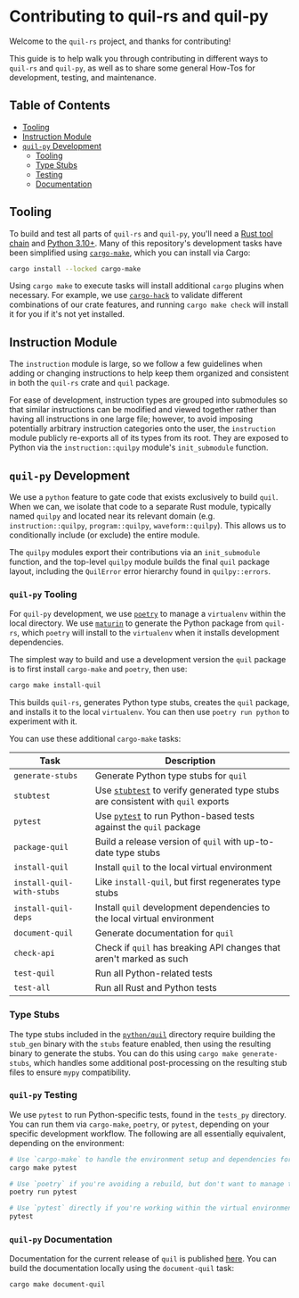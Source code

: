 # Contributing to quil-rs and quil-py

Welcome to the `quil-rs` project, and thanks for contributing!

This guide is to help walk you through contributing in different ways to `quil-rs` and `quil-py`,
as well as to share some general How-Tos for development, testing, and maintenance.

## Table of Contents

- [Tooling](#tooling)
- [Instruction Module](#instruction-module)
- [`quil-py` Development](#quil-py-development)
    - [Tooling](#quil-py-tooling)
    - [Type Stubs](#type-stubs)
    - [Testing](#quil-py-testing)
    - [Documentation](#quil-py-documentation)

## Tooling

To build and test all parts of `quil-rs` and `quil-py`,
you'll need a [Rust tool chain][rust-tooling] and [Python 3.10+][python-tooling].
Many of this repository's development tasks have been simplified using [`cargo-make`][],
which you can install via Cargo:

```sh
cargo install --locked cargo-make
```

Using `cargo make` to execute tasks will install additional `cargo` plugins when necessary.
For example, we use [`cargo-hack`][] to validate different combinations of our crate features,
and running `cargo make check` will install it for you if it's not yet installed.

## Instruction Module

The `instruction` module is large,
so we follow a few guidelines when adding or changing instructions to help keep
them organized and consistent in both the `quil-rs` crate and `quil` package.

For ease of development,
instruction types are grouped into submodules
so that similar instructions can be modified and viewed together
rather than having all instructions in one large file;
however, to avoid imposing potentially arbitrary
instruction categories onto the user,
the `instruction` module publicly re-exports all of its types from its root.
They are exposed to Python via the `instruction::quilpy` module's `init_submodule` function.

## `quil-py` Development

We use a `python` feature to gate code that exists exclusively to build `quil`.
When we can, we isolate that code to a separate Rust module,
typically named `quilpy` and located near its relevant domain
(e.g. `instruction::quilpy`, `program::quilpy`, `waveform::quilpy`).
This allows us to conditionally include (or exclude) the entire module.

The `quilpy` modules export their contributions via an `init_submodule` function,
and the top-level `quilpy` module builds the final `quil` package layout,
including the `QuilError` error hierarchy found in `quilpy::errors`.

### `quil-py` Tooling

For `quil-py` development,
we use [`poetry`][] to manage a `virtualenv` within the local directory.
We use [`maturin`][] to generate the Python package from `quil-rs`,
which `poetry` will install to the `virtualenv` when it installs development dependencies.

The simplest way to build and use a development version the `quil` package
is to first install `cargo-make` and `poetry`, then use:

```sh
cargo make install-quil
```

This builds `quil-rs`, generates Python type stubs,
creates the `quil` package, and installs it to the local `virtualenv`.
You can then use `poetry run python` to experiment with it.

You can use these additional `cargo-make` tasks:

| Task                      | Description                                                                        |
| ------------------------- | -----------                                                                        |
| `generate-stubs`          | Generate Python type stubs for `quil`                                              |
| `stubtest`                | Use [`stubtest`] to verify generated type stubs are consistent with `quil` exports |
| `pytest`                  | Use [`pytest`] to run Python-based tests against the `quil` package                |
| `package-quil`            | Build a release version of `quil` with up-to-date type stubs                       |
| `install-quil`            | Install `quil` to the local virtual environment                                    |
| `install-quil-with-stubs` | Like `install-quil`, but first regenerates type stubs                              |
| `install-quil-deps`       | Install `quil` development dependencies to the local virtual environment           |
| `document-quil`           | Generate documentation for `quil`                                                  |
| `check-api`               | Check if `quil` has breaking API changes that aren't marked as such                |
| `test-quil`               | Run all Python-related tests                                                       |
| `test-all`                | Run all Rust and Python tests                                                      |

### Type Stubs

The type stubs included in the [`python/quil`][quil-py-stubs] directory
require building the `stub_gen` binary with the `stubs` feature enabled,
then using the resulting binary to generate the stubs.
You can do this using `cargo make generate-stubs`,
which handles some additional post-processing
on the resulting stub files to ensure `mypy` compatibility.

### `quil-py` Testing

We use `pytest` to run Python-specific tests, found in the `tests_py` directory.
You can run them via `cargo-make`, `poetry`, or `pytest`,
depending on your specific development workflow.
The following are all essentially equivalent, depending on the environment:

```sh
# Use `cargo-make` to handle the environment setup and dependencies for you.
cargo make pytest

# Use `poetry` if you're avoiding a rebuild, but don't want to manage the environment.
poetry run pytest

# Use `pytest` directly if you're working within the virtual environment.
pytest
```

### `quil-py` Documentation

Documentation for the current release of `quil` is published [here][quil-py-docs].
You can build the documentation locally using the `document-quil` task:

```sh
cargo make document-quil
```

[`cargo-hack`]: https://github.com/taiki-e/cargo-hack
[`cargo-make`]: https://github.com/sagiegurari/cargo-make?tab=readme-ov-file#installation
[`maturin`]: https://www.maturin.rs
[`poetry`]: https://python-poetry.org/docs/#installation
[`pytest`]: https://docs.pytest.org/en/
[`stubtest`]: https://mypy.readthedocs.io/en/stable/stubtest.html
[quil-py-docs]: https://rigetti.github.io/quil-rs/quil.html
[quil-py-stubs]: https://github.com/rigetti/quil-rs/tree/main/quil-rs/python/quil
[rust-tooling]: https://www.rust-lang.org/tools/install
[python-tooling]: https://www.python.org/downloads/

